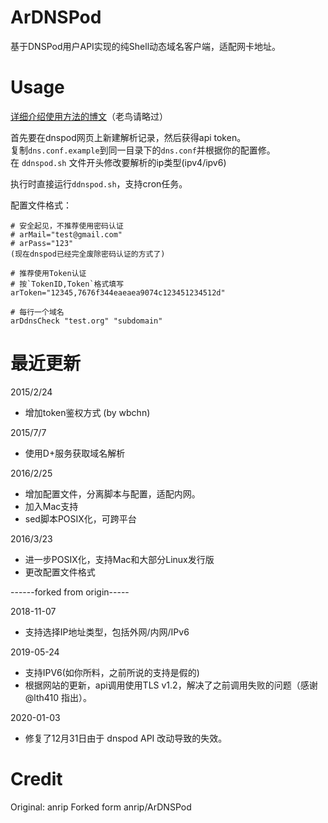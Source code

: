 # ArDNSPod

基于DNSPod用户API实现的纯Shell动态域名客户端，适配网卡地址。

# Usage

[详细介绍使用方法的博文](https://blog.csdn.net/Imkiimki/article/details/83794355)（老鸟请略过）

首先要在dnspod网页上新建解析记录，然后获得api token。  
复制`dns.conf.example`到同一目录下的`dns.conf`并根据你的配置修。  
在 `ddnspod.sh` 文件开头修改要解析的ip类型(ipv4/ipv6)    

执行时直接运行`ddnspod.sh`，支持cron任务。

配置文件格式：

```
# 安全起见，不推荐使用密码认证
# arMail="test@gmail.com"
# arPass="123"
(现在dnspod已经完全废除密码认证的方式了)

# 推荐使用Token认证
# 按`TokenID,Token`格式填写
arToken="12345,7676f344eaeaea9074c123451234512d"

# 每行一个域名
arDdnsCheck "test.org" "subdomain"
```

# 最近更新

2015/2/24

- 增加token鉴权方式 (by wbchn)

2015/7/7

- 使用D+服务获取域名解析

2016/2/25

- 增加配置文件，分离脚本与配置，适配内网。
- 加入Mac支持
- sed脚本POSIX化，可跨平台

2016/3/23

- 进一步POSIX化，支持Mac和大部分Linux发行版
- 更改配置文件格式

------forked from origin-----

2018-11-07

- 支持选择IP地址类型，包括外网/内网/IPv6

2019-05-24

- 支持IPV6(如你所料，之前所说的支持是假的)
- 根据网站的更新，api调用使用TLS v1.2，解决了之前调用失败的问题（感谢@lth410 指出）。

2020-01-03
- 修复了12月31日由于 dnspod API 改动导致的失效。

# Credit

Original: anrip
Forked form anrip/ArDNSPod
